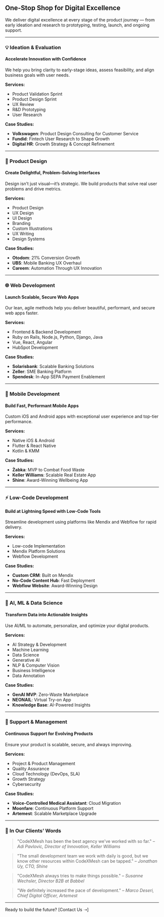 ## One-Stop Shop for Digital Excellence

We deliver digital excellence at every stage of the product journey — from early ideation and research to prototyping, testing, launch, and ongoing support.

---

### 💡 Ideation & Evaluation

#### Accelerate Innovation with Confidence

We help you bring clarity to early-stage ideas, assess feasibility, and align business goals with user needs.

**Services:**

- Product Validation Sprint
- Product Design Sprint
- UX Review
- R&D Prototyping
- User Research

**Case Studies:**

- **Volkswagen**: Product Design Consulting for Customer Service
- **Fundid**: Fintech User Research to Shape Growth
- **Digital HR**: Growth Strategy & Concept Refinement

---

### 🎨 Product Design

#### Create Delightful, Problem-Solving Interfaces

Design isn’t just visual—it’s strategic. We build products that solve real user problems and drive metrics.

**Services:**

- Product Design
- UX Design
- UI Design
- Branding
- Custom Illustrations
- UX Writing
- Design Systems

**Case Studies:**

- **Otodom**: 21% Conversion Growth
- **UBS**: Mobile Banking UX Overhaul
- **Careem**: Automation Through UX Innovation

---

### 🌐 Web Development

#### Launch Scalable, Secure Web Apps

Our lean, agile methods help you deliver beautiful, performant, and secure web apps faster.

**Services:**

- Frontend & Backend Development
- Ruby on Rails, Node.js, Python, Django, Java
- Vue, React, Angular
- HubSpot Development

**Case Studies:**

- **Solarisbank**: Scalable Banking Solutions
- **Zeller**: SME Banking Platform
- **Spendesk**: In-App SEPA Payment Enablement

---

### 📱 Mobile Development

#### Build Fast, Performant Mobile Apps

Custom iOS and Android apps with exceptional user experience and top-tier performance.

**Services:**

- Native iOS & Android
- Flutter & React Native
- Kotlin & KMM

**Case Studies:**

- **Żabka**: MVP to Combat Food Waste
- **Keller Williams**: Scalable Real Estate App
- **Shine**: Award-Winning Wellbeing App

---

### ⚡ Low-Code Development

#### Build at Lightning Speed with Low-Code Tools

Streamline development using platforms like Mendix and Webflow for rapid delivery.

**Services:**

- Low-code Implementation
- Mendix Platform Solutions
- Webflow Development

**Case Studies:**

- **Custom CRM**: Built on Mendix
- **No-Code Content Hub**: Fast Deployment
- **Webflow Website**: Award-Winning Design

---

### 🤖 AI, ML & Data Science

#### Transform Data into Actionable Insights

Use AI/ML to automate, personalize, and optimize your digital products.

**Services:**

- AI Strategy & Development
- Machine Learning
- Data Science
- Generative AI
- NLP & Computer Vision
- Business Intelligence
- Data Annotation

**Case Studies:**

- **GenAI MVP**: Zero-Waste Marketplace
- **NEONAIL**: Virtual Try-on App
- **Knowledge Base**: AI-Powered Insights

---

### 🔧 Support & Management

#### Continuous Support for Evolving Products

Ensure your product is scalable, secure, and always improving.

**Services:**

- Project & Product Management
- Quality Assurance
- Cloud Technology (DevOps, SLA)
- Growth Strategy
- Cybersecurity

**Case Studies:**

- **Voice-Controlled Medical Assistant**: Cloud Migration
- **Moonfare**: Continuous Platform Support
- **Artemest**: Scalable Marketplace Upgrade

---

### 💬 In Our Clients’ Words

> "CodeXMesh has been the best agency we've worked with so far." – _Adi Pavlovic, Director of Innovation, Keller Williams_

> "The small development team we work with daily is good, but we know other resources within CodeXMesh can be tapped." – _Jonathan Uy, CTO, Shine_

> "CodeXMesh always tries to make things possible." – _Susanne Wechsler, Director B2B at Babbel_

> "We definitely increased the pace of development." – _Marco Deseri, Chief Digital Officer, Artemest_

---

Ready to build the future? [Contact Us ➝]
